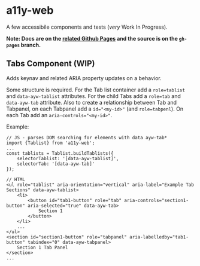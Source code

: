 # a11y-web
A few accessibile components and tests (*very* Work In Progress).

**Note: Docs are on the [related Github Pages](https://thiessenp.github.io/a11y-web/) and the source is on the `gh-pages` branch.**

## Tabs Component (WIP)

Adds keynav and related ARIA property updates on a behavior.

Some structure is required. For the Tab list container add a  `role=tablist` and `data-ayw-tablist` attributes. For the child Tabs add a `role=tab` and `data-ayw-tab` attribute. Also to create a relationship between Tab and Tabpanel, on each Tabpanel add a `id="<my-id>"` (and `role=tabpenl`). On each Tab add an `aria-controls="<my-id>"`.

Example:
```
// JS - parses DOM searching for elements with data ayw-tab*
import {Tablist} from 'a11y-web';
...
const tablists = Tablist.buildTablists({
    selectorTablist: '[data-ayw-tablist]',
    selectorTab: '[data-ayw-tab]'
});

// HTML
<ul role="tablist" aria-orientation="vertical" aria-label="Example Tab Sections" data-ayw-tablist>  
    <li>
        <button id="tab1-button" role="tab" aria-controls="section1-button" aria-selected="true" data-ayw-tab>	
            Section 1
        </button>
    </li>
    ...
</ul>  
<section id="section1-button" role="tabpanel" aria-labelledby="tab1-button" tabindex="0" data-ayw-tabpanel>  
    Section 1 Tab Panel
</section>  
...
```
